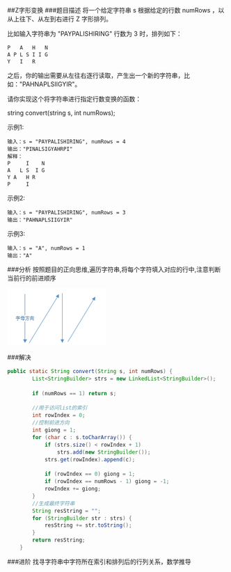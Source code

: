 ##Z字形变换
###题目描述
将一个给定字符串 s 根据给定的行数 numRows ，以从上往下、从左到右进行 Z 字形排列。

比如输入字符串为 "PAYPALISHIRING" 行数为 3 时，排列如下：
```
P   A   H   N
A P L S I I G
Y   I   R
```
之后，你的输出需要从左往右逐行读取，产生出一个新的字符串，比如："PAHNAPLSIIGYIR"。

请你实现这个将字符串进行指定行数变换的函数：

string convert(string s, int numRows);

示例1:
```示例
输入：s = "PAYPALISHIRING", numRows = 4
输出："PINALSIGYAHRPI"
解释：
P     I    N
A   L S  I G
Y A   H R
P     I
```
示例2:
```示例
输入：s = "PAYPALISHIRING", numRows = 3
输出："PAHNAPLSIIGYIR"
```
示例3:
```示例
输入：s = "A", numRows = 1
输出："A"
```
###分析
按照题目的正向思维,遍历字符串,将每个字符填入对应的行中,注意判断当前行的前进顺序

![tupian](../../icon/z字形变换.png)

###解决
```java
public static String convert(String s, int numRows) {
        List<StringBuilder> strs = new LinkedList<StringBuilder>();

        if (numRows == 1) return s;

        //用于访问list的索引
        int rowIndex = 0;
        //控制前进方向
        int giong = 1;
        for (char c : s.toCharArray()) {
            if (strs.size() < rowIndex + 1)
                strs.add(new StringBuilder());
            strs.get(rowIndex).append(c);

            if (rowIndex == 0) giong = 1;
            if (rowIndex == numRows - 1) giong = -1;
            rowIndex += giong;
        }
        //生成最终字符串
        String resString = "";
        for (StringBuilder str : strs) {
            resString += str.toString();
        }
        return resString;
    }
```
###进阶
找寻字符串中字符所在索引和排列后的行列关系，数学推导